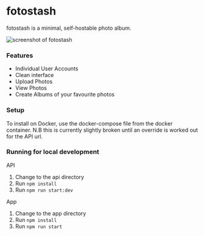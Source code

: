 # fotostash
fotostash is a minimal, self-hostable photo album.

![screenshot of fotostash](https://github.com/shane-ducksbury/fotostash/fotostash-screenshot.png "A screenshot of fotostash")

### Features
- Individual User Accounts
- Clean interface
- Upload Photos
- View Photos
- Create Albums of your favourite photos

### Setup
To install on Docker, use the docker-compose file from the docker container. N.B this is currently slightly broken until an override is worked out for the API url.

### Running for local development
API
1. Change to the api directory
2. Run `npm install`
3. Run `npm run start:dev`

App
1. Change to the app directory
2. Run `npm install`
3. Run `npm run start`
